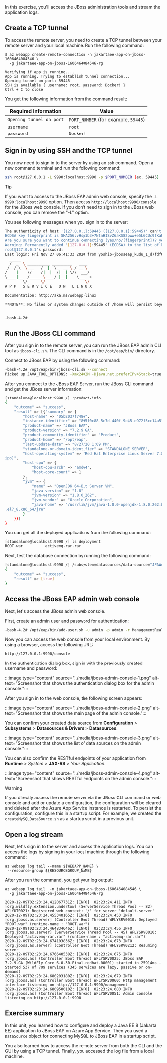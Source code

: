 In this exercise, you'll access the JBoss administration tools and stream the application logs.

## Create a TCP tunnel

To access the remote server, you need to create a TCP tunnel between your remote server and your local machine. Run the following command:

```azurecli
$ az webapp create-remote-connection -n jakartaee-app-on-jboss-1606464084546 \
  -g jakartaee-app-on-jboss-1606464084546-rg

Verifying if app is running....
App is running. Trying to establish tunnel connection...
Opening tunnel on port: 59445
SSH is available { username: root, password: Docker! }
Ctrl + C to close
```

You get the following information from the command result:

|  Required information  |  Value  |
| ---- | ---- |
|  `Opening tunnel on port`  |  `PORT_NUMBER` (for example, `59445`)  |
|  `username`  |  `root`  |
|  `password`  |  `Docker!`  |

## Sign in by using SSH and the TCP tunnel

You now need to sign in to the server by using an `ssh` command. Open a new command terminal and run the following command:

```bash
ssh root@127.0.0.1 -L 9990:localhost:9990 -p $PORT_NUMBER (ex. 59445)
```

> [!TIP]
> If you want to access to the JBoss EAP admin web console, specify the `-L 9990:localhost:9990` option. Then access `http://localhost:9990/console` for the JBoss web console. If you don't need to sign in to the JBoss web console, you can remove the "-L" option.

You see following messages when you sign in to the server:

```bash
The authenticity of host '[127.0.0.1]:59445 ([127.0.0.1]:59445)' can't be established.
ECDSA key fingerprint is SHA256:vHsp1b3+7NtnHISvZ6aKS82pww+e5L6CUc9fKaPZGDQ.
Are you sure you want to continue connecting (yes/no/[fingerprint])? yes
Warning: Permanently added '[127.0.0.1]:59445' (ECDSA) to the list of known hosts.
root@127.0.0.1's password: 
Last login: Fri Nov 27 06:41:33 2020 from yoshio-jbosseap_kudu_1_d7fdf00b.yoshio-jbosseap_nw
  _____                               
  /  _  \ __________ _________   ____  
 /  /_\  \___   /  |  \_  __ \_/ __ \ 
/    |    \/    /|  |  /|  | \/\  ___/ 
\____|__  /_____ \____/ |__|    \___  >
        \/      \/                  \/ 
A P P   S E R V I C E   O N   L I N U X

Documentation: http://aka.ms/webapp-linux

**NOTE**: No files or system changes outside of /home will persist beyond your application's current session. /home is your application's persistent storage and is shared across all the server instances.


-bash-4.2# 
```

## Run the JBoss CLI command

After you sign in to the remote server, you can run the JBoss EAP admin CLI tool as `jboss-cli.sh`. The CLI command is in the `/opt/eap/bin/` directory.

Connect to JBoss EAP by using the following command:

```bash
-bash-4.2# /opt/eap/bin/jboss-cli.sh --connect
Picked up JAVA_TOOL_OPTIONS: -Xmx2402M -Djava.net.preferIPv4Stack=true 
```

After you connect to the JBoss EAP Server, run the JBoss CLI command and get the JBoss server information:

```bash
[standalone@localhost:9990 /] :product-info
{
    "outcome" => "success",
    "result" => [{"summary" => {
        "host-name" => "05b2037f748e",
        "instance-identifier" => "895f0c88-5c7d-440f-9e45-e972f5cc14a5",
        "product-name" => "JBoss EAP",
        "product-version" => "7.2.9.GA",
        "product-community-identifier" => "Product",
        "product-home" => "/opt/eap",
        "last-update-date" => "8/27/20 1:09 PM",
        "standalone-or-domain-identifier" => "STANDALONE_SERVER",
        "host-operating-system" => "Red Hat Enterprise Linux Server 7.8 (Ma
ipo)",
        "host-cpu" => {
            "host-cpu-arch" => "amd64",
            "host-core-count" => 1
        },
        "jvm" => {
            "name" => "OpenJDK 64-Bit Server VM",
            "java-version" => "1.8",
            "jvm-version" => "1.8.0_262",
            "jvm-vendor" => "Oracle Corporation",
            "java-home" => "/usr/lib/jvm/java-1.8.0-openjdk-1.8.0.262.b10-0
.el7_8.x86_64/jre"
        }
    }}]
}
```

You can get all the deployed applications from the following command:

```bash
[standalone@localhost:9990 /] ls deployment
ROOT.war          activemq-rar.rar  
```

Next, test the database connection by running the following command:

```bash
[standalone@localhost:9990 /] /subsystem=datasources/data-source="JPAWorldDataSourceDS":test-connection-in-pool
{
    "outcome" => "success",
    "result" => [true]
}
```

## Access the JBoss EAP admin web console

Next, let's access the JBoss admin web console.

First, create an admin user and password for authentication:

```bash
-bash-4.2# /opt/eap/bin/add-user.sh -u admin -p admin -r ManagementRealm
```

Now you can access the web console from your local environment. By using a browser, access the following URL:

```html
http://127.0.0.1:9990/console
```

In the authentication dialog box, sign in with the previously created username and password:

:::image type="content" source="../media/jboss-admin-console-1.png" alt-text="Screenshot that shows the authentication dialog box for the admin console.":::

After you sign in to the web console, the following screen appears:

:::image type="content" source="../media/jboss-admin-console-2.png" alt-text="Screenshot that shows the main page of the admin console.":::

You can confirm your created data source from **Configuration** > **Subsystems** > **Datasources & Drivers** > **Datasources**.

:::image type="content" source="../media/jboss-admin-console-3.png" alt-text="Screenshot that shows the list of data sources on the admin console.":::

You can also confirm the RESTful endpoints of your application from **Runtime** > *System* > **JAX-RS** > *Your Application*.

:::image type="content" source="../media/jboss-admin-console-4.png" alt-text="Screenshot that shows RESTful endpoints on the admin console.":::

> [!WARNING]
> If you directly access the remote server via the JBoss CLI command or web console and add or update a configuration, the configuration will be cleared and deleted after the Azure App Service instance is restarted. To persist the configuration, configure this in a startup script.
For example, we created the `createMySQLDataSource.sh` as a startup script in a previous unit.

## Open a log stream

Next, let's sign in to the server and access the application logs.
You can access the logs by signing in your local machine through the following command:

```azurecli
az webapp log tail --name ${WEBAPP_NAME} \
 --resource-group ${RESOURCEGROUP_NAME}
```

After you run the command, you get your log output:

```azurecli
az webapp log tail  -n jakartaee-app-on-jboss-1606464084546 \
  -g jakartaee-app-on-jboss-1606464084546-rg

2020-12-09T02:23:24.412067731Z: [INFO]  02:23:24,411 INFO  [org.wildfly.extension.undertow] (ServerService Thread Pool -- 82) WFLYUT0021: Registered web context: '/' for server 'default-server'
2020-12-09T02:23:24.455340165Z: [INFO]  02:23:24,453 INFO  [org.jboss.as.server] (Controller Boot Thread) WFLYSRV0010: Deployed "ROOT.war" (runtime-name : "ROOT.war")
2020-12-09T02:23:24.464834646Z: [INFO]  02:23:24,456 INFO  [org.jboss.as.server] (ServerService Thread Pool -- 45) WFLYSRV0010: Deployed "activemq-rar.rar" (runtime-name : "activemq-rar.rar")
2020-12-09T02:23:24.674103836Z: [INFO]  02:23:24,673 INFO  [org.jboss.as.server] (Controller Boot Thread) WFLYSRV0212: Resuming server
2020-12-09T02:23:24.676640538Z: [INFO]  02:23:24,675 INFO  [org.jboss.as] (Controller Boot Thread) WFLYSRV0025: JBoss EAP 7.2.9.GA (WildFly Core 6.0.30.Final-redhat-00001) started in 25914ms - Started 537 of 709 services (345 services are lazy, passive or on-demand)
2020-12-09T02:23:24.680203180Z: [INFO]  02:23:24,679 INFO  [org.jboss.as] (Controller Boot Thread) WFLYSRV0060: Http management interface listening on http://127.0.0.1:9990/management
2020-12-09T02:23:24.680950010Z: [INFO]  02:23:24,680 INFO  [org.jboss.as] (Controller Boot Thread) WFLYSRV0051: Admin console listening on http://127.0.0.1:9990
```

## Exercise summary

In this unit, you learned how to configure and deploy a Java EE 8 (Jakarta EE) application to JBoss EAP on Azure App Service. Then you used a `DataSource` object for connecting MySQL to JBoss EAP in a startup script.

You also learned how to access the remote server from both the CLI and the GUI by using a TCP tunnel. Finally, you accessed the log file from a local machine.
